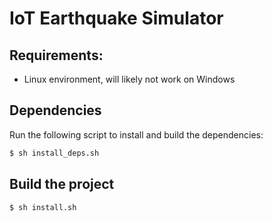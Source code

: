 # IoT Earthquake Simulator

## Requirements: 

- Linux environment, will likely not work on Windows

## Dependencies

Run the following script to install and build the dependencies:

```bash
$ sh install_deps.sh
```

## Build the project 

```bash
$ sh install.sh
```
